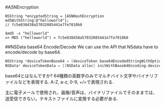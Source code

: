 #ASNEncryption

```
NSString *encyptedString = [ASNHashEncryption md5WithString:@"helloworld"];
// fc5e038d38a57032085441e7fe7010b0
```

```Terminal
$md5 -s "helloworld"
=> MD5 ("helloworld") = fc5e038d38a57032085441e7fe7010b0
```

##NSData base64 Encode/Decode
We can use the API that NSdata have to encode/decode by base64.

```objectivec
NSString *deviceTokenBase64 = [deviceToken base64EncodedStringWithOptions:0]; //default option
NSData* deviceTokenData = [[NSData alloc] initWithBase64Encoding:deviceTokenBase64];
```````

base64とはなんですか?
64種類の英数字のみでマルチバイト文字やバイナリファイルなどを表現する.
A-Z, a-z, 0-9, +/=で表現される.

主に電子メールで使用され、画像/音声は、バイナリファイルでそのままでは、送受信できない。テキストファイルに変換する必要がある.
